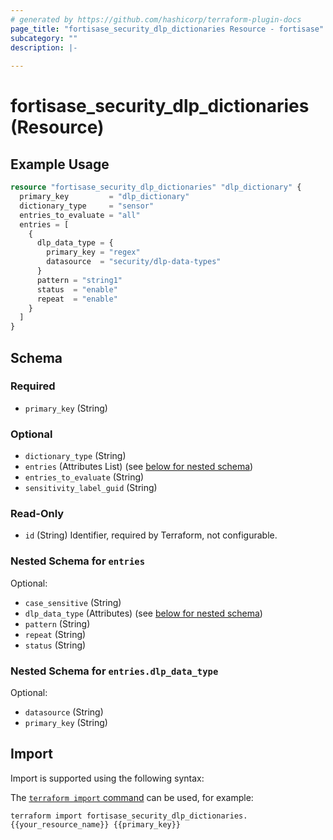 ```yaml
---
# generated by https://github.com/hashicorp/terraform-plugin-docs
page_title: "fortisase_security_dlp_dictionaries Resource - fortisase"
subcategory: ""
description: |-
  
---
```


# fortisase_security_dlp_dictionaries (Resource)



## Example Usage

```terraform
resource "fortisase_security_dlp_dictionaries" "dlp_dictionary" {
  primary_key         = "dlp_dictionary"
  dictionary_type     = "sensor"
  entries_to_evaluate = "all"
  entries = [
    {
      dlp_data_type = {
        primary_key = "regex"
        datasource  = "security/dlp-data-types"
      }
      pattern = "string1"
      status  = "enable"
      repeat  = "enable"
    }
  ]
}
```

<!-- schema generated by tfplugindocs -->
## Schema

### Required

- `primary_key` (String)

### Optional

- `dictionary_type` (String)
- `entries` (Attributes List) (see [below for nested schema](#nestedatt--entries))
- `entries_to_evaluate` (String)
- `sensitivity_label_guid` (String)

### Read-Only

- `id` (String) Identifier, required by Terraform, not configurable.

<a id="nestedatt--entries"></a>
### Nested Schema for `entries`

Optional:

- `case_sensitive` (String)
- `dlp_data_type` (Attributes) (see [below for nested schema](#nestedatt--entries--dlp_data_type))
- `pattern` (String)
- `repeat` (String)
- `status` (String)

<a id="nestedatt--entries--dlp_data_type"></a>
### Nested Schema for `entries.dlp_data_type`

Optional:

- `datasource` (String)
- `primary_key` (String)

## Import

Import is supported using the following syntax:

The [`terraform import` command](https://developer.hashicorp.com/terraform/cli/commands/import) can be used, for example:

```shell
terraform import fortisase_security_dlp_dictionaries.{{your_resource_name}} {{primary_key}}
```
